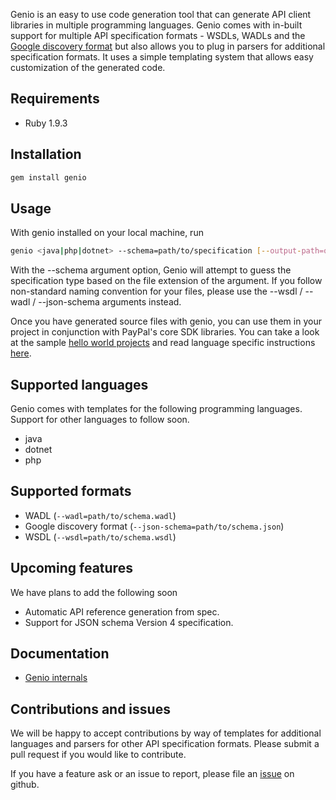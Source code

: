 Genio is an easy to use code generation tool that can generate API client libraries in multiple programming languages. Genio comes with in-built support for multiple API specification formats - WSDLs, WADLs and the [Google discovery format](https://developers.google.com/discovery) but also allows you to plug in parsers for additional specification formats. It uses a simple templating system that allows easy customization of the generated code.


## Requirements

   * Ruby 1.9.3

## Installation

```sh
gem install genio
```

## Usage

With genio installed on your local machine, run

```sh
genio <java|php|dotnet> --schema=path/to/specification [--output-path=output/directory]
```

With the --schema argument option, Genio will attempt to guess the specification type based on the file extension of the argument. If you follow non-standard naming convention for your files, please use the --wsdl / --wadl / --json-schema arguments instead. 

Once you have generated source files with genio, you can use them in your project in conjunction with PayPal's core SDK libraries. You can take a look at the sample [hello world projects](https://github.com/paypal/genio-sample/tree/master/hello-world) and read language specific instructions [here](https://github.com/paypal/genio/wiki/Using-genio).

## Supported languages

Genio comes with templates for the following programming languages. Support for other languages to follow soon.

   * java
   * dotnet
   * php

## Supported formats

   * WADL (`--wadl=path/to/schema.wadl`)
   * Google discovery format (`--json-schema=path/to/schema.json`)
   * WSDL (`--wsdl=path/to/schema.wsdl`)

## Upcoming features

We have plans to add the following soon

  * Automatic API reference generation from spec.
  * Support for JSON schema Version 4 specification.

## Documentation

   * [Genio internals](https://github.com/paypal/genio/wiki/Genio-internals)

## Contributions and issues

We will be happy to accept contributions by way of templates for additional languages and parsers for other API specification formats. Please submit a pull request if you would like to contribute.

If you have a feature ask or an issue to report, please file an [issue](https://github.com/paypal/genio/issues/new) on github.

